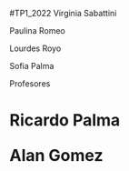 #TP1_2022
Virginia Sabattini
<p>
  Paulina Romeo
  <p>
    Lourdes Royo
    <p>
      Sofia Palma
      <p>
        Profesores
        <h1>
        Ricardo Palma
          <p>
        Alan Gomez
          </h1>
        
        
